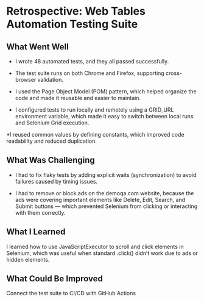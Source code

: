 # Retrospective: Web Tables Automation Testing Suite

## What Went Well
* I wrote 48 automated tests, and they all passed successfully.

* The test suite runs on both Chrome and Firefox, supporting cross-browser validation.

* I used the Page Object Model (POM) pattern, which helped organize the code and made it reusable and easier to maintain.

* I configured tests to run locally and remotely using a GRID_URL environment variable, which made it easy to switch between local runs and Selenium Grid execution.

*I reused common values by defining constants, which improved code readability and reduced duplication.


## What Was Challenging
* I had to fix flaky tests by adding explicit waits (synchronization) to avoid failures caused by timing issues.

* I had to remove or block ads on the demoqa.com website, because the ads were covering important elements like Delete, Edit, Search, and Submit buttons — which prevented Selenium from clicking or interacting with them correctly.


## What I Learned
I learned how to use JavaScriptExecutor to scroll and click elements in Selenium, which was useful when standard .click() didn’t work due to ads or hidden elements.


## What Could Be Improved
Connect the test suite to CI/CD with GitHub Actions